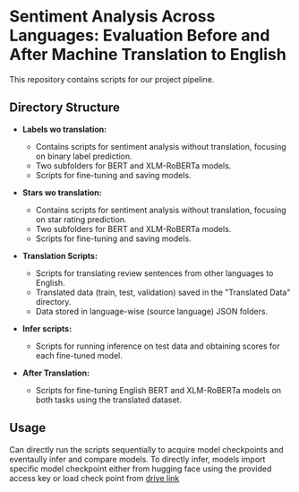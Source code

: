 # Sentiment Analysis Across Languages: Evaluation Before and After Machine Translation to English

This repository contains scripts for our project pipeline.

## Directory Structure

- **Labels wo translation:**
  - Contains scripts for sentiment analysis without translation, focusing on binary label prediction.
  - Two subfolders for BERT and XLM-RoBERTa models.
  - Scripts for fine-tuning and saving models.

- **Stars wo translation:**
  - Contains scripts for sentiment analysis without translation, focusing on star rating prediction.
  - Two subfolders for BERT and XLM-RoBERTa models.
  - Scripts for fine-tuning and saving models.

- **Translation Scripts:**
  - Scripts for translating review sentences from other languages to English.
  - Translated data (train, test, validation) saved in the "Translated Data" directory.
  - Data stored in language-wise (source language) JSON folders.

- **Infer scripts:**
  - Scripts for running inference on test data and obtaining scores for each fine-tuned model.

- **After Translation:**
  - Scripts for fine-tuning English BERT and XLM-RoBERTa models on both tasks using the translated dataset.

## Usage
Can directly run the scripts sequentially to acquire model checkpoints and eventaully infer and compare models.
To directly infer, models import specific model checkpoint either from hugging face using the provided access key or load check point from 
[drive link](https://drive.google.com/drive/folders/1R00drvoxtaUIxxDaJxbdy2yfBKd2mkQ5)
